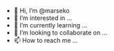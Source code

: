 

- 👋 Hi, I’m @marseko
- 👀 I’m interested in ...
- 🌱 I’m currently learning ...
- 💞️ I’m looking to collaborate on ...
- 📫 How to reach me ...

<!---
marseko/marseko is a ✨ special ✨ repository because its `README.md` (this file) appears on your GitHub profile.
You can click the Preview link to take a look at your changes.
--->
